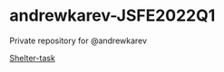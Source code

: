 # andrewkarev-JSFE2022Q1
Private repository for @andrewkarev

[Shelter-task](https://rolling-scopes-school.github.io/andrewkarev-JSFE2022Q1/shelter/pages/main/index.html)</br>
